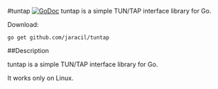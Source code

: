#tuntap [![GoDoc](https://godoc.org/github.com/jaracil/tuntap?status.png)](https://godoc.org/github.com/jaracil/tuntap)
tuntap is a simple TUN/TAP interface library for Go.

Download:
```shell
go get github.com/jaracil/tuntap
```

##Description

tuntap is a simple TUN/TAP interface library for Go.

It works only on Linux.
